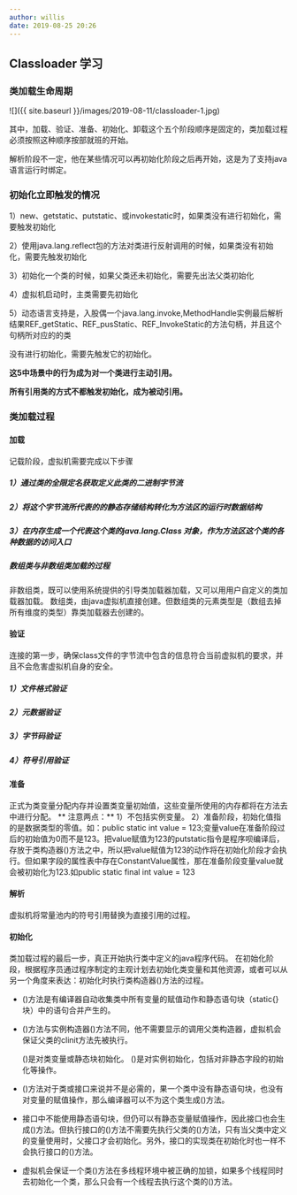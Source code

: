 ```yaml
---
author: willis
date: 2019-08-25 20:26
---
```

## Classloader 学习

### 类加载生命周期

![]({{ site.baseurl }}/images/2019-08-11/classloader-1.jpg)

其中，加载、验证、准备、初始化、卸载这个五个阶段顺序是固定的，类加载过程必须按照这种顺序按部就班的开始。

解析阶段不一定，他在某些情况可以再初始化阶段之后再开始，这是为了支持java语言运行时绑定。

### 初始化立即触发的情况

1）new、getstatic、putstatic、或invokestatic时，如果类没有进行初始化，需要触发初始化

2）使用java.lang.reflect包的方法对类进行反射调用的时候，如果类没有初始化，需要先触发初始化

3）初始化一个类的时候，如果父类还未初始化，需要先出法父类初始化

4）虚拟机启动时，主类需要先初始化

5）动态语言支持是，入股偶一个java.lang.invoke,MethodHandle实例最后解析结果REF_getStatic、REF_pusStatic、REF_InvokeStatic的方法句柄，并且这个句柄所对应的的类

没有进行初始化，需要先触发它的初始化。



**这5中场景中的行为成为对一个类进行主动引用。**

**所有引用类的方式不都触发初始化，成为被动引用。**

### 类加载过程
#### 加载

记载阶段，虚拟机需要完成以下步骤
##### 1）通过类的全限定名获取定义此类的二进制字节流
##### 2）将这个字节流所代表的的静态存储结构转化为方法区的运行时数据结构
##### 3）在内存生成一个代表这个类的java.lang.Class 对象，作为方法区这个类的各种数据的访问入口

##### 数组类与非数组类加载的过程
非数组类，既可以使用系统提供的引导类加载器加载，又可以用用户自定义的类加载器加载。
数组类，由java虚拟机直接创建。但数组类的元素类型是（数组去掉所有维度的类型）靠类加载器去创建的。


#### 验证
连接的第一步，确保class文件的字节流中包含的信息符合当前虚拟机的要求，并且不会危害虚拟机自身的安全。
##### 1）文件格式验证
##### 2）元数据验证
##### 3）字节码验证
##### 4）符号引用验证

#### 准备
正式为类变量分配内存并设置类变量初始值，这些变量所使用的内存都将在方法去中进行分配。
** 注意两点：**
1）不包括实例变量。
2）准备阶段，初始化值指的是数据类型的零值。如：public static int value = 123;变量value在准备阶段过后的初始值为0而不是123。把value赋值为123的putstatic指令是程序呗编译后，存放于类构造器<clinit>()方法之中，所以把value赋值为123的动作将在初始化阶段才会执行。但如果字段的属性表中存在ConstantValue属性，那在准备阶段变量value就会被初始化为123.如public static final int value = 123

####  解析
虚拟机将常量池内的符号引用替换为直接引用的过程。

#### 初始化
类加载过程的最后一步，真正开始执行类中定义的java程序代码。
在初始化阶段，根据程序员通过程序制定的主观计划去初始化类变量和其他资源，或者可以从另一个角度来表达：初始化时执行类构造器<clinit>()方法的过程。

- <clinit>()方法是有编译器自动收集类中所有变量的赋值动作和静态语句块（static{}块）中的语句合并产生的。
- <clinit>()方法与实例构造器<init>()方法不同，他不需要显示的调用父类构造器，虚拟机会保证父类的clinit方法先被执行。

    <clinit>()是对类变量或静态块初始化。
    <init>()是对实例初始化，包括对非静态字段的初始化等操作。

- <clinit>()方法对于类或接口来说并不是必需的，果一个类中没有静态语句块，也没有对变量的赋值操作，那么编译器可以不为这个类生成<clinit>()方法。
- 接口中不能使用静态语句块，但仍可以有静态变量赋值操作，因此接口也会生成<clinit>()方法。但执行接口的<clinit>()方法不需要先执行父类的<clinit>()方法，只有当父类中定义的变量使用时，父接口才会初始化。另外，接口的实现类在初始化时也一样不会执行接口的<clinit>()方法。
- 虚拟机会保证一个类<clinit>()方法在多线程环境中被正确的加锁，如果多个线程同时去初始化一个类，那么只会有一个线程去执行这个类的<clinit>()方法。

